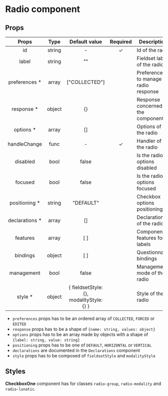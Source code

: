 # Radio component

## Props

|      Props      |  Type  |              Default value               | Required | Description                          |
| :-------------: | :----: | :--------------------------------------: | :------: | ------------------------------------ |
|       id        | string |                    -                     |    ✓     | Id of the radio                      |
|      label      | string |                    ""                    |          | Fieldset label of the radio          |
| preferences \*  | array  |              ["COLLECTED"]               |          | Preferences to manage radio response |
|   response \*   | object |                    {}                    |          | Response concerned by the component  |
|   options \*    | array  |                    []                    |          | Options of the radio                 |
|  handleChange   |  func  |                    -                     |    ✓     | Handler of the radio                 |
|    disabled     |  bool  |                  false                   |          | Is the radio options disabled        |
|     focused     |  bool  |                  false                   |          | Is the radio options focused         |
| positioning \*  | string |                "DEFAULT"                 |          | Checkbox options positioning         |
| declarations \* | array  |                    []                    |          | Declarations of the radio            |
|    features     | array  |                   [ ]                    |          | Component features for labels        |
|    bindings     | object |                   [ ]                    |          | Questionnaire bindings               |
|   management    |  bool  |                  false                   |          | Management mode of the radio         |
|    style \*     | object | { fieldsetStyle: {}, modalityStyle: {} } |          | Style of the radio                   |

- `preferences` props has to be an ordered array of `COLLECTED`, `FORCED` or `EDITED`
- `response` props has to be a shape of `{name: string, values: object}`
- `options` props has to be an array made by objects with a shape of `{label: string, value: string}`
- `positioning` props has to be one of `DEFAULT`, `HORIZONTAL` or `VERTICAL`
- `declarations` are documented in the `Declarations` component
- `style` props has to be composed of `fieldsetStyle` and `modalityStyle`

## Styles

**CheckboxOne** component has for classes `radio-group`, `radio-modality` and `radio-lunatic`.
